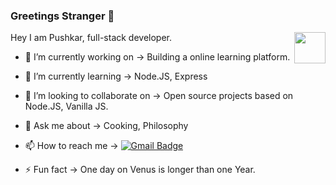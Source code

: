 ### Greetings Stranger 👋

  Hey I am Pushkar, full-stack developer. <img src="https://user-images.githubusercontent.com/44649555/194188028-a05edfc1-6cb0-4fe1-82d1-609fda613fcd.gif" align="right" height="50" width="50" > 

  
- 🔭 I’m currently working on -> Building a online learning platform.
- 🌱 I’m currently learning -> Node.JS, Express
- 👯 I’m looking to collaborate on -> Open source projects based on Node.JS, Vanilla JS.
- 💬 Ask me about -> Cooking, Philosophy

- 📫 How to reach me -> [ ![Gmail Badge](https://img.shields.io/badge/-pushkarmahajan1027%40gmail.com-c14438?style=flat-square&logo=Gmail&logoColor=white&link=mailto:pushkarmahajan1027@gmail.com)](mailto:pushkarmahajan1027@gmail.com)
- ⚡ Fun fact -> One day on Venus is longer than one Year.

